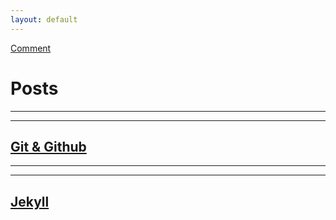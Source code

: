 ```yaml
---
layout: default
---
```

    

[Comment](/_posts/2022-11-30-commnet.md)

# Posts

***
***

## [Git & Github](/_posts/2022-11-30-gitGithub.md)

***
***


## [Jekyll](/_posts/2022-11-30-jekyll.md)



